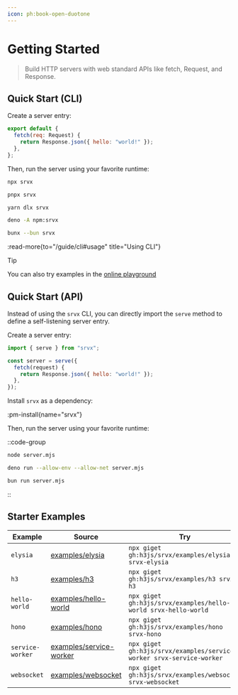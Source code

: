 ```yaml
---
icon: ph:book-open-duotone
---
```


# Getting Started

> Build HTTP servers with web standard APIs like fetch, Request, and Response.

## Quick Start (CLI)

Create a server entry:

```js [server.ts]
export default {
  fetch(req: Request) {
    return Response.json({ hello: "world!" });
  },
};
```

Then, run the server using your favorite runtime:

```bash [npm]
npx srvx
```

```bash [pnpm]
pnpx srvx
```

```bash [yarn]
yarn dlx srvx
```

```bash [Deno]
deno -A npm:srvx
```

```bash [Bun]
bunx --bun srvx
```

:read-more{to="/guide/cli#usage" title="Using CLI"}

> [!TIP]
> You can also try examples in the [online playground](https://stackblitz.com/fork/github/h3js/srvx/tree/main/examples/stackblitz?startScript=dev&file=server.mjs)

## Quick Start (API)

Instead of using the `srvx` CLI, you can directly import the `serve` method to define a self-listening server entry.

Create a server entry:

```js [server.ts]
import { serve } from "srvx";

const server = serve({
  fetch(request) {
    return Response.json({ hello: "world!" });
  },
});
```

Install `srvx` as a dependency:

:pm-install{name="srvx"}

Then, run the server using your favorite runtime:

::code-group

```bash [node]
node server.mjs
```

```bash [deno]
deno run --allow-env --allow-net server.mjs
```

```bash [bun]
bun run server.mjs
```

::

## Starter Examples

<!-- automd:examples -->

| Example          | Source                                                                                     | Try                                                                  |
| ---------------- | ------------------------------------------------------------------------------------------ | -------------------------------------------------------------------- |
| `elysia`         | [examples/elysia](https://github.com/h3js/srvx/tree/main/examples/elysia/)                 | `npx giget gh:h3js/srvx/examples/elysia srvx-elysia`                 |
| `h3`             | [examples/h3](https://github.com/h3js/srvx/tree/main/examples/h3/)                         | `npx giget gh:h3js/srvx/examples/h3 srvx-h3`                         |
| `hello-world`    | [examples/hello-world](https://github.com/h3js/srvx/tree/main/examples/hello-world/)       | `npx giget gh:h3js/srvx/examples/hello-world srvx-hello-world`       |
| `hono`           | [examples/hono](https://github.com/h3js/srvx/tree/main/examples/hono/)                     | `npx giget gh:h3js/srvx/examples/hono srvx-hono`                     |
| `service-worker` | [examples/service-worker](https://github.com/h3js/srvx/tree/main/examples/service-worker/) | `npx giget gh:h3js/srvx/examples/service-worker srvx-service-worker` |
| `websocket`      | [examples/websocket](https://github.com/h3js/srvx/tree/main/examples/websocket/)           | `npx giget gh:h3js/srvx/examples/websocket srvx-websocket`           |

<!-- /automd -->
